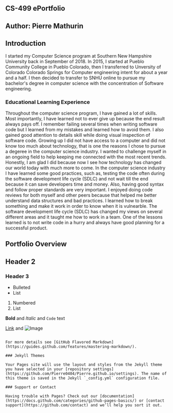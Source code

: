 ## CS-499 ePortfolio
## Author: Pierre Mathurin

## Introduction
I started my Computer Science program at Southern New Hampshire University back in September of 2018. In 2015, I started at Pueblo Community College in Pueblo Colorado, then I transferred to Unversity of Colorado Colorado Springs for Computer engineering intent for about a year and a half. I then decided to transfer to SNHU online to pursue my bachelor's degree in computer science with the concentration of Software engineering.

### Educational Learning Experience

Throughout the computer science program, I have gained a lot of skills. Most importantly, I have learned not to ever give up because the end result always pays off. I remember failing several times when writing software code but I learned from my mistakes and learned how to avoid them. I also gained good attention to details skill while doing visual inspection of software code. Growing up I did not have access to a computer and did not know too much about technology, that is one the reasons I chose to pursue a degeree in the computer science industry. I wanted to challenge myself in an ongoing field to help keeping me connected with the most recent trends. Honestly, I am glad I did because now I see how technology has changed our world today with much more to come. In the computer science industry I have learned some good practices, such as, testing the code often during the software development life cycle (SDLC) and not wait till the end because it can save developers time and money. Also, having good syntax and follow proper standards are very important. I enjoyed doing code reviews for both myself and other peers because that helped me better understand data structures and bad practices. I learned how to break something and make it work in order to know when it is vulnearble. The software development life cycle (SDLC) has changed my views on several different areas and it taught me how to work in a team. One of the lessons learned is to not write code in a hurry and always have good planning for a successful product.

## Portfolio Overview

## Header 2
### Header 3

- Bulleted
- List

1. Numbered
2. List

**Bold** and _Italic_ and `Code` text

[Link](url) and ![Image](src)
```

For more details see [GitHub Flavored Markdown](https://guides.github.com/features/mastering-markdown/).

### Jekyll Themes

Your Pages site will use the layout and styles from the Jekyll theme you have selected in your [repository settings](https://github.com/Pierre0404/Pierre.github.io/settings). The name of this theme is saved in the Jekyll `_config.yml` configuration file.

### Support or Contact

Having trouble with Pages? Check out our [documentation](https://docs.github.com/categories/github-pages-basics/) or [contact support](https://github.com/contact) and we’ll help you sort it out.
